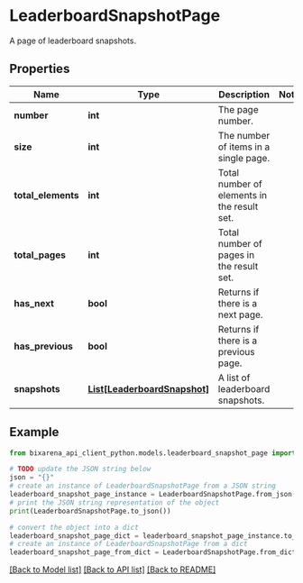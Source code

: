 # LeaderboardSnapshotPage

A page of leaderboard snapshots.

## Properties

| Name               | Type                                                    | Description                                 | Notes |
| ------------------ | ------------------------------------------------------- | ------------------------------------------- | ----- |
| **number**         | **int**                                                 | The page number.                            |
| **size**           | **int**                                                 | The number of items in a single page.       |
| **total_elements** | **int**                                                 | Total number of elements in the result set. |
| **total_pages**    | **int**                                                 | Total number of pages in the result set.    |
| **has_next**       | **bool**                                                | Returns if there is a next page.            |
| **has_previous**   | **bool**                                                | Returns if there is a previous page.        |
| **snapshots**      | [**List[LeaderboardSnapshot]**](LeaderboardSnapshot.md) | A list of leaderboard snapshots.            |

## Example

```python
from bixarena_api_client_python.models.leaderboard_snapshot_page import LeaderboardSnapshotPage

# TODO update the JSON string below
json = "{}"
# create an instance of LeaderboardSnapshotPage from a JSON string
leaderboard_snapshot_page_instance = LeaderboardSnapshotPage.from_json(json)
# print the JSON string representation of the object
print(LeaderboardSnapshotPage.to_json())

# convert the object into a dict
leaderboard_snapshot_page_dict = leaderboard_snapshot_page_instance.to_dict()
# create an instance of LeaderboardSnapshotPage from a dict
leaderboard_snapshot_page_from_dict = LeaderboardSnapshotPage.from_dict(leaderboard_snapshot_page_dict)
```

[[Back to Model list]](../README.md#documentation-for-models) [[Back to API list]](../README.md#documentation-for-api-endpoints) [[Back to README]](../README.md)
